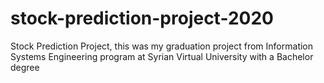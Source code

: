 # stock-prediction-project-2020
Stock Prediction Project, this was my graduation project from Information Systems Engineering program at Syrian Virtual University with a Bachelor degree
